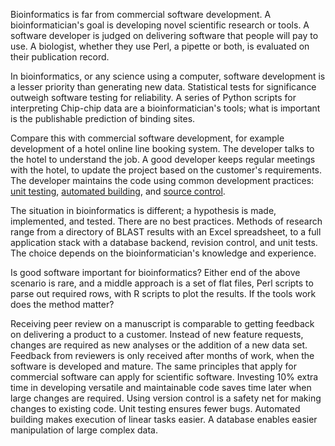 Bioinformatics is far from commercial software development. A bioinformatician's goal is developing novel scientific research or tools. A software developer is judged on delivering software that people will pay to use. A biologist, whether they use Perl, a pipette or both, is evaluated on their publication record.

In bioinformatics, or any science using a computer, software development is a lesser priority than generating new data. Statistical tests for significance outweigh software testing for reliability. A series of Python scripts for interpreting Chip-chip data are a bioinformatician's tools; what is important is the publishable prediction of binding sites.

Compare this with commercial software development, for example development of a hotel online line booking system. The developer talks to the hotel to understand the job. A good developer keeps regular meetings with the hotel, to update the project based on the customer's requirements. The developer maintains the code using common development practices: [unit testing][unit], [automated building][build], and [source control][source].

The situation in bioinformatics is different; a hypothesis is made, implemented, and tested. There are no best practices. Methods of research range from a directory of BLAST results with an Excel spreadsheet, to a full application stack with a database backend, revision control, and unit tests. The choice depends on the bioinformatician's knowledge and experience.

Is good software important for bioinformatics? Either end of the above scenario is rare, and a middle approach is a set of flat files, Perl scripts to parse out required rows, with R scripts to plot the results. If the tools work does the method matter?

Receiving peer review on a manuscript is comparable to getting feedback on delivering a product to a customer. Instead of new feature requests, changes are required as new analyses or the addition of a new data set. Feedback from reviewers is only received after months of work, when the software is developed and mature. The same principles that apply for commercial software can apply for scientific software. Investing 10% extra time in developing versatile and maintainable code saves time later when large changes are required.  Using version control is a safety net for making changes to existing code. Unit testing ensures fewer bugs. Automated building makes execution of linear tasks easier. A database enables easier manipulation of large complex data.

[fisher]: http://en.wikipedia.org/wiki/Fisher%27s_exact_test
[unit]: http://en.wikipedia.org/wiki/Unit_testing
[build]: http://en.wikipedia.org/wiki/Build_Automation
[source]: http://en.wikipedia.org/wiki/Revision_control

